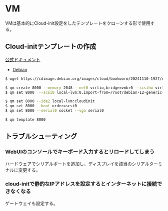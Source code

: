# VM

VMは基本的にCloud-init設定をしたテンプレートをクローンする形で使用する。

## Cloud-initテンプレートの作成

[公式ドキュメント](https://pve.proxmox.com/wiki/Cloud-Init_Support#_preparing_cloud_init_templates)

- [Debian](https://cdimage.debian.org/images/cloud/)

```bash
$ wget https://cdimage.debian.org/images/cloud/bookworm/20241110-1927/debian-12-generic-amd64-20241110-1927.qcow2

$ qm create 8000 --memory 2048 --net0 virtio,bridge=vmbr0 --scsihw virtio-scsi-pci
$ qm set 8000  --scsi0 local-lvm:0,import-from=/root/debian-12-generic-amd64-20241110-1927.qcow2

$ qm set 8000 --ide2 local-lvm:cloudinit
$ qm set 8000 --boot order=scsi0
$ qm set 8000 --serial0 socket --vga serial0

$ qm template 8000
```

## トラブルシューティング

### WebUIのコンソールでキーボード入力するとリロードしてしまう

ハードウェアでシリアルポートを追加し、ディスプレイを該当のシリアルターミナルに変更する。

### cloud-initで静的なIPアドレスを設定するとインターネットに接続できなくなる

ゲートウェイも設定する。
